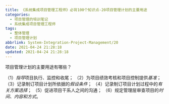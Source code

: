 ```yaml
---
title: 《系统集成项目管理工程师》必背100个知识点-20项目管理计划的主要用途
categories:
  - 项目管理的培训笔记
  - 系统集成项目管理工程师
tags:
  - 整体管理
  - 项目管理计划
abbrlink: System-Integration-Project-Management/20
date: 2021-04-24 21:28:18
updated: 2021-04-24 21:28:18
---
```


项目管理计划的主要用途有哪些？

（1）*指导*项目执行、监控和收尾；
（2）为项目绩效考核和项目控制提供*基准*；
（3）记录制订项目计划所依据的*假设条件*；
（4）记录制订项目计划过程中的*有关方案选择*；
（5）促进项目干系人之间的沟通；
（6）规定管理层审查项目的*时间、内容和方式*。
